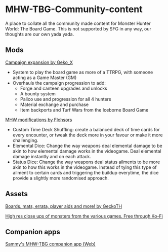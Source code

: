 # MHW-TBG-Community-content
A place to collate all the community made content for Monster Hunter World: The Board Game. This is not supported by SFG in any way, our thoughts are our own yada yada.

## Mods
[Campaign expansion by Geko_X](https://geko-x.github.io/MHW-Campaign-Expansion/)
- System to play the board game as more of a TTRPG, with someone acting as a Game Master (GM)
- Overhauls the campaign progression to add:
  - Forge and canteen upgrades and unlocks
  - A bounty system
  - Palico use and progression for all 4 hunters
  - Material exchange and purchase
  - Item backports and Turf Wars from the Iceborne Board Game

[MHW modifications by Flohsors](https://docs.google.com/document/d/1a2w1zj-MBEXUsVmVlBr-YyV7mxyRuGNF5ircpiUGnDI/edit?usp=drivesdk)
- Custom Time Deck Shuffling: create a balanced deck of time cards for every encounter, or tweak the deck more in your favour or make it more challenging.
- Elemental Dice: Change the way weapons deal elemental damage to be akin to how elemental damage works in the videogame. Deal elemental damage instantly and on each attack.
- Status Dice: Change the way weapons deal status ailments to be more akin to how this works in the videogame. Instead of tying this type of ailment to certain cards and triggering the buildup everytime, the dice provide a slightly more randomised approach.

## Assets
[Boards, mats, errata, player aids and more! by GeckoTH](https://tinyurl.com/MH-World-GTH)

[High res close ups of monsters from the various games. Free through Ko-Fi](https://ko-fi.com/s/810e529ff7)

## Companion apps
[Sammy's MHW-TBG companion app (Web)](https://gapro.work/mhw/)

